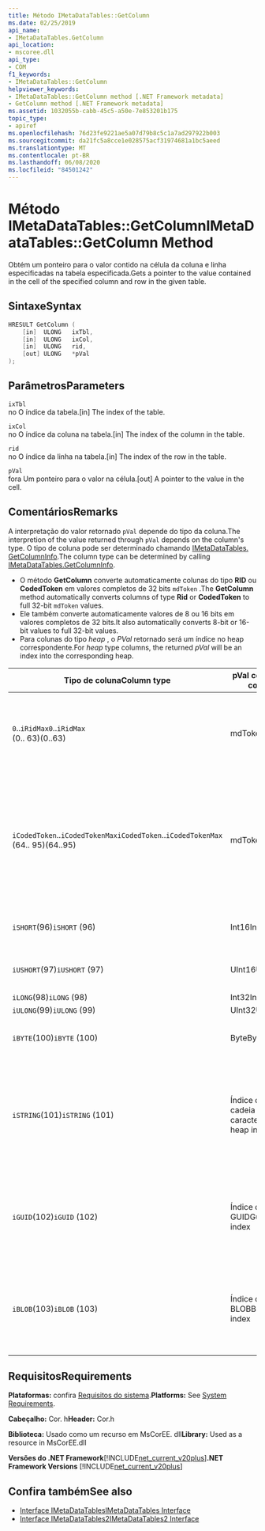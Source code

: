 ```yaml
---
title: Método IMetaDataTables::GetColumn
ms.date: 02/25/2019
api_name:
- IMetaDataTables.GetColumn
api_location:
- mscoree.dll
api_type:
- COM
f1_keywords:
- IMetaDataTables::GetColumn
helpviewer_keywords:
- IMetaDataTables::GetColumn method [.NET Framework metadata]
- GetColumn method [.NET Framework metadata]
ms.assetid: 1032055b-cabb-45c5-a50e-7e853201b175
topic_type:
- apiref
ms.openlocfilehash: 76d23fe9221ae5a07d79b8c5c1a7ad297922b003
ms.sourcegitcommit: da21fc5a8cce1e028575acf31974681a1bc5aeed
ms.translationtype: MT
ms.contentlocale: pt-BR
ms.lasthandoff: 06/08/2020
ms.locfileid: "84501242"
---
```

# <a name="imetadatatablesgetcolumn-method"></a><span data-ttu-id="a99b9-102">Método IMetaDataTables::GetColumn</span><span class="sxs-lookup"><span data-stu-id="a99b9-102">IMetaDataTables::GetColumn Method</span></span>
<span data-ttu-id="a99b9-103">Obtém um ponteiro para o valor contido na célula da coluna e linha especificadas na tabela especificada.</span><span class="sxs-lookup"><span data-stu-id="a99b9-103">Gets a pointer to the value contained in the cell of the specified column and row in the given table.</span></span>  
  
## <a name="syntax"></a><span data-ttu-id="a99b9-104">Sintaxe</span><span class="sxs-lookup"><span data-stu-id="a99b9-104">Syntax</span></span>  
  
```cpp  
HRESULT GetColumn (
    [in]  ULONG   ixTbl,  
    [in]  ULONG   ixCol,  
    [in]  ULONG   rid,  
    [out] ULONG   *pVal  
);  
```  
  
## <a name="parameters"></a><span data-ttu-id="a99b9-105">Parâmetros</span><span class="sxs-lookup"><span data-stu-id="a99b9-105">Parameters</span></span>

 `ixTbl`  
 <span data-ttu-id="a99b9-106">no O índice da tabela.</span><span class="sxs-lookup"><span data-stu-id="a99b9-106">[in] The index of the table.</span></span>  
  
 `ixCol`  
 <span data-ttu-id="a99b9-107">no O índice da coluna na tabela.</span><span class="sxs-lookup"><span data-stu-id="a99b9-107">[in] The index of the column in the table.</span></span>  
  
 `rid`  
 <span data-ttu-id="a99b9-108">no O índice da linha na tabela.</span><span class="sxs-lookup"><span data-stu-id="a99b9-108">[in] The index of the row in the table.</span></span>  
  
 `pVal`  
 <span data-ttu-id="a99b9-109">fora Um ponteiro para o valor na célula.</span><span class="sxs-lookup"><span data-stu-id="a99b9-109">[out] A pointer to the value in the cell.</span></span>  

## <a name="remarks"></a><span data-ttu-id="a99b9-110">Comentários</span><span class="sxs-lookup"><span data-stu-id="a99b9-110">Remarks</span></span>

<span data-ttu-id="a99b9-111">A interpretação do valor retornado `pVal` depende do tipo da coluna.</span><span class="sxs-lookup"><span data-stu-id="a99b9-111">The interpretion of the value returned through `pVal` depends on the column's type.</span></span> <span data-ttu-id="a99b9-112">O tipo de coluna pode ser determinado chamando [IMetaDataTables. GetColumnInfo](imetadatatables-getcolumninfo-method.md).</span><span class="sxs-lookup"><span data-stu-id="a99b9-112">The column type can be determined by calling [IMetaDataTables.GetColumnInfo](imetadatatables-getcolumninfo-method.md).</span></span>

- <span data-ttu-id="a99b9-113">O método **GetColumn** converte automaticamente colunas do tipo **RID** ou **CodedToken** em valores completos de 32 bits `mdToken` .</span><span class="sxs-lookup"><span data-stu-id="a99b9-113">The **GetColumn** method automatically converts columns of type **Rid** or **CodedToken** to full 32-bit `mdToken` values.</span></span>
- <span data-ttu-id="a99b9-114">Ele também converte automaticamente valores de 8 ou 16 bits em valores completos de 32 bits.</span><span class="sxs-lookup"><span data-stu-id="a99b9-114">It also automatically converts 8-bit or 16-bit values to full 32-bit values.</span></span>
- <span data-ttu-id="a99b9-115">Para colunas do tipo *heap* , o *PVal* retornado será um índice no heap correspondente.</span><span class="sxs-lookup"><span data-stu-id="a99b9-115">For *heap* type columns, the returned *pVal* will be an index into the corresponding heap.</span></span>

| <span data-ttu-id="a99b9-116">Tipo de coluna</span><span class="sxs-lookup"><span data-stu-id="a99b9-116">Column type</span></span>              | <span data-ttu-id="a99b9-117">pVal contém</span><span class="sxs-lookup"><span data-stu-id="a99b9-117">pVal contains</span></span> | <span data-ttu-id="a99b9-118">Comentário</span><span class="sxs-lookup"><span data-stu-id="a99b9-118">Comment</span></span>                          |
|--------------------------|---------------|-----------------------------------|
| <span data-ttu-id="a99b9-119">`0`..`iRidMax`</span><span class="sxs-lookup"><span data-stu-id="a99b9-119">`0`..`iRidMax`</span></span><br><span data-ttu-id="a99b9-120">(0.. 63)</span><span class="sxs-lookup"><span data-stu-id="a99b9-120">(0..63)</span></span>  | <span data-ttu-id="a99b9-121">mdToken</span><span class="sxs-lookup"><span data-stu-id="a99b9-121">mdToken</span></span>     | <span data-ttu-id="a99b9-122">*PVal* conterá um token completo.</span><span class="sxs-lookup"><span data-stu-id="a99b9-122">*pVal* will contain a full Token.</span></span> <span data-ttu-id="a99b9-123">A função converte automaticamente o RID em um token completo.</span><span class="sxs-lookup"><span data-stu-id="a99b9-123">The function automatically converts the Rid into a full token.</span></span> |
| <span data-ttu-id="a99b9-124">`iCodedToken`..`iCodedTokenMax`</span><span class="sxs-lookup"><span data-stu-id="a99b9-124">`iCodedToken`..`iCodedTokenMax`</span></span><br><span data-ttu-id="a99b9-125">(64.. 95)</span><span class="sxs-lookup"><span data-stu-id="a99b9-125">(64..95)</span></span> | <span data-ttu-id="a99b9-126">mdToken</span><span class="sxs-lookup"><span data-stu-id="a99b9-126">mdToken</span></span> | <span data-ttu-id="a99b9-127">Após o retorno, o *PVal* conterá um token completo.</span><span class="sxs-lookup"><span data-stu-id="a99b9-127">Upon return, *pVal* will contain a full Token.</span></span> <span data-ttu-id="a99b9-128">A função descompacta automaticamente o CodedToken em um token completo.</span><span class="sxs-lookup"><span data-stu-id="a99b9-128">The function automatically decompresses the CodedToken into a full token.</span></span> |
| <span data-ttu-id="a99b9-129">`iSHORT`(96)</span><span class="sxs-lookup"><span data-stu-id="a99b9-129">`iSHORT` (96)</span></span>            | <span data-ttu-id="a99b9-130">Int16</span><span class="sxs-lookup"><span data-stu-id="a99b9-130">Int16</span></span>         | <span data-ttu-id="a99b9-131">Faça automaticamente a extensão estendida para 32 bits.</span><span class="sxs-lookup"><span data-stu-id="a99b9-131">Automatically sign-extended to 32-bit.</span></span>  |
| <span data-ttu-id="a99b9-132">`iUSHORT`(97)</span><span class="sxs-lookup"><span data-stu-id="a99b9-132">`iUSHORT` (97)</span></span>           | <span data-ttu-id="a99b9-133">UInt16</span><span class="sxs-lookup"><span data-stu-id="a99b9-133">UInt16</span></span>        | <span data-ttu-id="a99b9-134">Faça automaticamente a extensão estendida para 32 bits.</span><span class="sxs-lookup"><span data-stu-id="a99b9-134">Automatically sign-extended to 32-bit.</span></span>  |
| <span data-ttu-id="a99b9-135">`iLONG`(98)</span><span class="sxs-lookup"><span data-stu-id="a99b9-135">`iLONG` (98)</span></span>             | <span data-ttu-id="a99b9-136">Int32</span><span class="sxs-lookup"><span data-stu-id="a99b9-136">Int32</span></span>         |                                        |
| <span data-ttu-id="a99b9-137">`iULONG`(99)</span><span class="sxs-lookup"><span data-stu-id="a99b9-137">`iULONG` (99)</span></span>            | <span data-ttu-id="a99b9-138">UInt32</span><span class="sxs-lookup"><span data-stu-id="a99b9-138">UInt32</span></span>        |                                        |
| <span data-ttu-id="a99b9-139">`iBYTE`(100)</span><span class="sxs-lookup"><span data-stu-id="a99b9-139">`iBYTE` (100)</span></span>            | <span data-ttu-id="a99b9-140">Byte</span><span class="sxs-lookup"><span data-stu-id="a99b9-140">Byte</span></span>          | <span data-ttu-id="a99b9-141">Faça automaticamente a extensão estendida para 32 bits.</span><span class="sxs-lookup"><span data-stu-id="a99b9-141">Automatically sign-extended to 32-bit.</span></span>  |
| <span data-ttu-id="a99b9-142">`iSTRING`(101)</span><span class="sxs-lookup"><span data-stu-id="a99b9-142">`iSTRING` (101)</span></span>          | <span data-ttu-id="a99b9-143">Índice de heap de cadeia de caracteres</span><span class="sxs-lookup"><span data-stu-id="a99b9-143">String heap index</span></span> | <span data-ttu-id="a99b9-144">*PVal* é um índice no heap de cadeia de caracteres.</span><span class="sxs-lookup"><span data-stu-id="a99b9-144">*pVal* is an index into the String heap.</span></span> <span data-ttu-id="a99b9-145">Use [IMetadataTables:: GetString](imetadatatables-getstring-method.md) para obter o valor real da cadeia de caracteres da coluna.</span><span class="sxs-lookup"><span data-stu-id="a99b9-145">Use [IMetadataTables::GetString](imetadatatables-getstring-method.md) to get the actual column String value.</span></span> |
| <span data-ttu-id="a99b9-146">`iGUID`(102)</span><span class="sxs-lookup"><span data-stu-id="a99b9-146">`iGUID` (102)</span></span>            | <span data-ttu-id="a99b9-147">Índice de heap de GUID</span><span class="sxs-lookup"><span data-stu-id="a99b9-147">Guid heap index</span></span> | <span data-ttu-id="a99b9-148">*PVal* é um índice no heap de GUID.</span><span class="sxs-lookup"><span data-stu-id="a99b9-148">*pVal* is an index into the Guid heap.</span></span> <span data-ttu-id="a99b9-149">Use [IMetadataTables:: GetGUID](imetadatatables-getguid-method.md) para obter o valor de GUID de coluna real.</span><span class="sxs-lookup"><span data-stu-id="a99b9-149">Use [IMetadataTables::GetGuid](imetadatatables-getguid-method.md) to get the actual column Guid value.</span></span> |
| <span data-ttu-id="a99b9-150">`iBLOB`(103)</span><span class="sxs-lookup"><span data-stu-id="a99b9-150">`iBLOB` (103)</span></span>            | <span data-ttu-id="a99b9-151">Índice de heap de BLOB</span><span class="sxs-lookup"><span data-stu-id="a99b9-151">Blob heap index</span></span> | <span data-ttu-id="a99b9-152">*PVal* é um índice no heap de BLOB.</span><span class="sxs-lookup"><span data-stu-id="a99b9-152">*pVal* is an index into the Blob heap.</span></span> <span data-ttu-id="a99b9-153">Use [IMetadataTables:: getBlob](imetadatatables-getblob-method.md) para obter o valor de blob de coluna real.</span><span class="sxs-lookup"><span data-stu-id="a99b9-153">Use [IMetadataTables::GetBlob](imetadatatables-getblob-method.md) to get the actual column Blob value.</span></span> |
  
## <a name="requirements"></a><span data-ttu-id="a99b9-154">Requisitos</span><span class="sxs-lookup"><span data-stu-id="a99b9-154">Requirements</span></span>  
 <span data-ttu-id="a99b9-155">**Plataformas:** confira [Requisitos do sistema](../../get-started/system-requirements.md).</span><span class="sxs-lookup"><span data-stu-id="a99b9-155">**Platforms:** See [System Requirements](../../get-started/system-requirements.md).</span></span>  
  
 <span data-ttu-id="a99b9-156">**Cabeçalho:** Cor. h</span><span class="sxs-lookup"><span data-stu-id="a99b9-156">**Header:** Cor.h</span></span>  
  
 <span data-ttu-id="a99b9-157">**Biblioteca:** Usado como um recurso em MsCorEE. dll</span><span class="sxs-lookup"><span data-stu-id="a99b9-157">**Library:** Used as a resource in MsCorEE.dll</span></span>  
  
 <span data-ttu-id="a99b9-158">**Versões do .NET Framework**[!INCLUDE[net_current_v20plus](../../../../includes/net-current-v20plus-md.md)]</span><span class="sxs-lookup"><span data-stu-id="a99b9-158">**.NET Framework Versions** [!INCLUDE[net_current_v20plus](../../../../includes/net-current-v20plus-md.md)]</span></span>  
  
## <a name="see-also"></a><span data-ttu-id="a99b9-159">Confira também</span><span class="sxs-lookup"><span data-stu-id="a99b9-159">See also</span></span>

- [<span data-ttu-id="a99b9-160">Interface IMetaDataTables</span><span class="sxs-lookup"><span data-stu-id="a99b9-160">IMetaDataTables Interface</span></span>](imetadatatables-interface.md)
- [<span data-ttu-id="a99b9-161">Interface IMetaDataTables2</span><span class="sxs-lookup"><span data-stu-id="a99b9-161">IMetaDataTables2 Interface</span></span>](imetadatatables2-interface.md)
